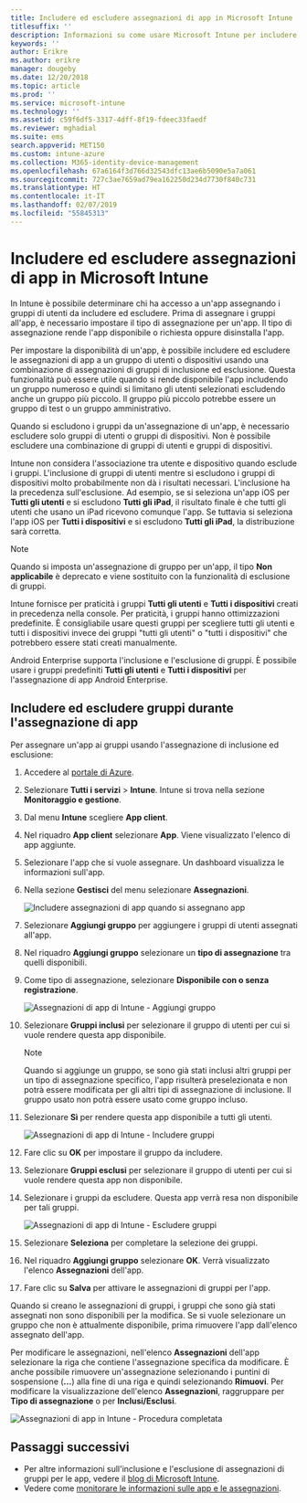```yaml
---
title: Includere ed escludere assegnazioni di app in Microsoft Intune
titlesuffix: ''
description: Informazioni su come usare Microsoft Intune per includere ed escludere le assegnazioni di app.
keywords: ''
author: Erikre
ms.author: erikre
manager: dougeby
ms.date: 12/20/2018
ms.topic: article
ms.prod: ''
ms.service: microsoft-intune
ms.technology: ''
ms.assetid: c59f6df5-3317-4dff-8f19-fdeec33faedf
ms.reviewer: mghadial
ms.suite: ems
search.appverid: MET150
ms.custom: intune-azure
ms.collection: M365-identity-device-management
ms.openlocfilehash: 67a6164f3d766d32543dfc13ae6b5090e5a7a061
ms.sourcegitcommit: 727c3ae7659ad79ea162250d234d7730f840c731
ms.translationtype: HT
ms.contentlocale: it-IT
ms.lasthandoff: 02/07/2019
ms.locfileid: "55845313"
---
```

# <a name="include-and-exclude-app-assignments-in-microsoft-intune"></a>Includere ed escludere assegnazioni di app in Microsoft Intune

In Intune è possibile determinare chi ha accesso a un'app assegnando i gruppi di utenti da includere ed escludere. Prima di assegnare i gruppi all'app, è necessario impostare il tipo di assegnazione per un'app. Il tipo di assegnazione rende l'app disponibile o richiesta oppure disinstalla l'app. 

Per impostare la disponibilità di un'app, è possibile includere ed escludere le assegnazioni di app a un gruppo di utenti o dispositivi usando una combinazione di assegnazioni di gruppi di inclusione ed esclusione. Questa funzionalità può essere utile quando si rende disponibile l'app includendo un gruppo numeroso e quindi si limitano gli utenti selezionati escludendo anche un gruppo più piccolo. Il gruppo più piccolo potrebbe essere un gruppo di test o un gruppo amministrativo. 

Quando si escludono i gruppi da un'assegnazione di un'app, è necessario escludere solo gruppi di utenti o gruppi di dispositivi. Non è possibile escludere una combinazione di gruppi di utenti e gruppi di dispositivi. 

Intune non considera l'associazione tra utente e dispositivo quando esclude i gruppi. L'inclusione di gruppi di utenti mentre si escludono i gruppi di dispositivi molto probabilmente non dà i risultati necessari. L'inclusione ha la precedenza sull'esclusione. Ad esempio, se si seleziona un'app iOS per **Tutti gli utenti** e si escludono **Tutti gli iPad**, il risultato finale è che tutti gli utenti che usano un iPad ricevono comunque l'app. Se tuttavia si seleziona l'app iOS per **Tutti i dispositivi** e si escludono **Tutti gli iPad**, la distribuzione sarà corretta.  

> [!NOTE]
> Quando si imposta un'assegnazione di gruppo per un'app, il tipo **Non applicabile** è deprecato e viene sostituito con la funzionalità di esclusione di gruppi. 
>
> Intune fornisce per praticità i gruppi **Tutti gli utenti** e **Tutti i dispositivi** creati in precedenza nella console. Per praticità, i gruppi hanno ottimizzazioni predefinite. È consigliabile usare questi gruppi per scegliere tutti gli utenti e tutti i dispositivi invece dei gruppi "tutti gli utenti" o "tutti i dispositivi" che potrebbero essere stati creati manualmente.  
>
> Android Enterprise supporta l'inclusione e l'esclusione di gruppi. È possibile usare i gruppi predefiniti **Tutti gli utenti** e **Tutti i dispositivi** per l'assegnazione di app Android Enterprise. 


## <a name="include-and-exclude-groups-when-assigning-apps"></a>Includere ed escludere gruppi durante l'assegnazione di app 
Per assegnare un'app ai gruppi usando l'assegnazione di inclusione ed esclusione:
1. Accedere al [portale di Azure](https://portal.azure.com).
2. Selezionare **Tutti i servizi** > **Intune**. Intune si trova nella sezione **Monitoraggio e gestione**.
3. Dal menu **Intune** scegliere **App client**.
4. Nel riquadro **App client** selezionare **App**. Viene visualizzato l'elenco di app aggiunte.
5. Selezionare l'app che si vuole assegnare. Un dashboard visualizza le informazioni sull'app. 
6. Nella sezione **Gestisci** del menu selezionare **Assegnazioni**. 

    ![Includere assegnazioni di app quando si assegnano app](./media/apps-inc-exl-01.png)
7. Selezionare **Aggiungi gruppo** per aggiungere i gruppi di utenti assegnati all'app. 
8. Nel riquadro **Aggiungi gruppo** selezionare un **tipo di assegnazione** tra quelli disponibili.
9. Come tipo di assegnazione, selezionare **Disponibile con o senza registrazione**.

    ![Assegnazioni di app di Intune - Aggiungi gruppo](./media/apps-inc-exl-02.png)
10. Selezionare **Gruppi inclusi** per selezionare il gruppo di utenti per cui si vuole rendere questa app disponibile.

    > [!NOTE]
    > Quando si aggiunge un gruppo, se sono già stati inclusi altri gruppi per un tipo di assegnazione specifico, l'app risulterà preselezionata e non potrà essere modificata per gli altri tipi di assegnazione di inclusione. Il gruppo usato non potrà essere usato come gruppo incluso.

11. Selezionare **Sì** per rendere questa app disponibile a tutti gli utenti.

    ![Assegnazioni di app di Intune - Includere gruppi](./media/apps-inc-exl-03.png)
12. Fare clic su **OK** per impostare il gruppo da includere.
13. Selezionare **Gruppi esclusi** per selezionare il gruppo di utenti per cui si vuole rendere questa app non disponibile. 
14. Selezionare i gruppi da escludere. Questa app verrà resa non disponibile per tali gruppi.

    ![Assegnazioni di app di Intune - Escludere gruppi](./media/apps-inc-exl-04.png)
15. Selezionare **Seleziona** per completare la selezione dei gruppi.
16. Nel riquadro **Aggiungi gruppo** selezionare **OK**. Verrà visualizzato l'elenco **Assegnazioni** dell'app.
17. Fare clic su **Salva** per attivare le assegnazioni di gruppi per l'app.

Quando si creano le assegnazioni di gruppi, i gruppi che sono già stati assegnati non sono disponibili per la modifica. Se si vuole selezionare un gruppo che non è attualmente disponibile, prima rimuovere l'app dall'elenco assegnato dell'app. 

Per modificare le assegnazioni, nell'elenco **Assegnazioni** dell'app selezionare la riga che contiene l'assegnazione specifica da modificare. È anche possibile rimuovere un'assegnazione selezionando i puntini di sospensione (**...**) alla fine di una riga e quindi selezionando **Rimuovi**. Per modificare la visualizzazione dell'elenco **Assegnazioni**, raggruppare per **Tipo di assegnazione** o per **Inclusi/Esclusi**.

![Assegnazioni di app in Intune - Procedura completata](./media/apps-inc-exl-05.png)

## <a name="next-steps"></a>Passaggi successivi

- Per altre informazioni sull'inclusione e l'esclusione di assegnazioni di gruppi per le app, vedere il [blog di Microsoft Intune](https://aka.ms/new_app_assignment_process).
- Vedere come [monitorare le informazioni sulle app e le assegnazioni](apps-monitor.md).
